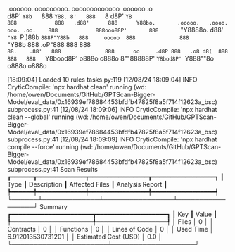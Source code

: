 

  .oooooo.    ooooooooo.   ooooooooooooo  .oooooo..o                                 
 d8P'  `Y8b   `888   `Y88. 8'   888   `8 d8P'    `Y8                                 
888            888   .d88'      888      Y88bo.       .ooooo.   .oooo.   ooo. .oo.   
888            888ooo88P'       888       `"Y8888o.  d88' `"Y8 `P  )88b  `888P"Y88b  
888     ooooo  888              888           `"Y88b 888        .oP"888   888   888  
`88.    .88'   888              888      oo     .d8P 888   .o8 d8(  888   888   888  
 `Y8bood8P'   o888o            o888o     8""88888P'  `Y8bod8P' `Y888""8o o888o o888o                                                        


                                                                   

[18:09:04] Loaded 10 rules                                                                                                                                                                             tasks.py:119
[12/08/24 18:09:04] INFO     CryticCompile: 'npx hardhat clean' running (wd: /home/owen/Documents/GitHub/GPTScan-Bigger-Model/eval_data/0x16939ef78684453bfdfb47825f8a5f714f12623a_bsc)            subprocess.py:41
[12/08/24 18:09:06] INFO     CryticCompile: 'npx hardhat clean --global' running (wd: /home/owen/Documents/GitHub/GPTScan-Bigger-Model/eval_data/0x16939ef78684453bfdfb47825f8a5f714f12623a_bsc)   subprocess.py:41
[12/08/24 18:09:09] INFO     CryticCompile: 'npx hardhat compile --force' running (wd: /home/owen/Documents/GitHub/GPTScan-Bigger-Model/eval_data/0x16939ef78684453bfdfb47825f8a5f714f12623a_bsc)  subprocess.py:41
                      Scan Results                       
┏━━━━━━┳━━━━━━━━━━━━━┳━━━━━━━━━━━━━━━━┳━━━━━━━━━━━━━━━━━┓
┃ Type ┃ Description ┃ Affected Files ┃ Analysis Report ┃
┡━━━━━━╇━━━━━━━━━━━━━╇━━━━━━━━━━━━━━━━╇━━━━━━━━━━━━━━━━━┩
└──────┴─────────────┴────────────────┴─────────────────┘
                  Summary                   
┏━━━━━━━━━━━━━━━━━━━━━━┳━━━━━━━━━━━━━━━━━━━┓
┃ Key                  ┃ Value             ┃
┡━━━━━━━━━━━━━━━━━━━━━━╇━━━━━━━━━━━━━━━━━━━┩
│ Files                │ 0                 │
│ Contracts            │ 0                 │
│ Functions            │ 0                 │
│ Lines of Code        │ 0                 │
│ Used Time            │ 6.912013530731201 │
│ Estimated Cost (USD) │ 0.0               │
└──────────────────────┴───────────────────┘
